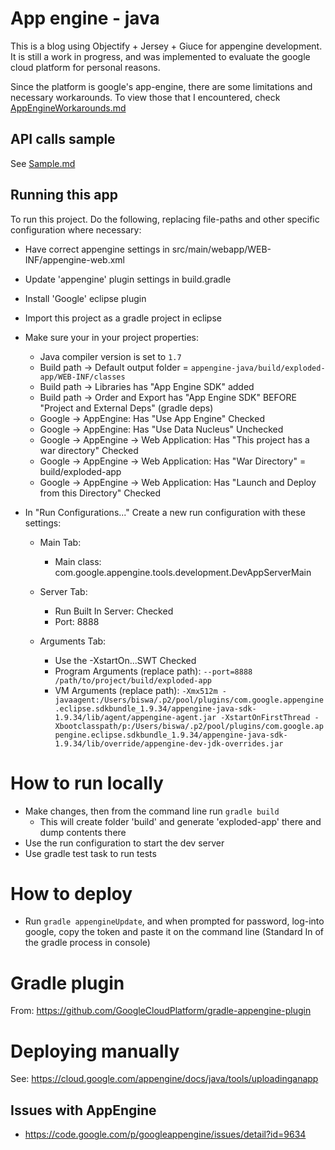 # App engine - java

This is a blog using Objectify + Jersey + Giuce for appengine development.
It is still a work in progress, and was implemented to evaluate the google cloud platform for personal reasons.

Since the platform is google's app-engine, there are some limitations and necessary workarounds. To view those that I encountered, check [AppEngineWorkarounds.md](AppEngineWorkarounds.md)


## API calls sample
See [Sample.md](Sample.md)

## Running this app

To run this project. Do the following, replacing file-paths and other specific configuration where necessary:
* Have correct appengine settings in src/main/webapp/WEB-INF/appengine-web.xml
* Update 'appengine' plugin settings in build.gradle
* Install 'Google' eclipse plugin
* Import this project as a gradle project in eclipse
* Make sure your in your project properties:

  * Java compiler version is set to `1.7`
  * Build path -> Default output folder =  `appengine-java/build/exploded-app/WEB-INF/classes`
  * Build path -> Libraries has "App Engine SDK" added
  * Build path -> Order and Export has "App Engine SDK" BEFORE "Project and External Deps" (gradle deps)
  * Google -> AppEngine: Has "Use App Engine" Checked
  * Google -> AppEngine: Has "Use Data Nucleus" Unchecked
  * Google -> AppEngine -> Web Application: Has "This project has a war directory" Checked
  * Google -> AppEngine -> Web Application: Has "War Directory" = build/exploded-app
  * Google -> AppEngine -> Web Application: Has "Launch and Deploy from this Directory" Checked

* In "Run Configurations..." Create a new run configuration with these settings:
  * Main Tab:
    * Main class:	com.google.appengine.tools.development.DevAppServerMain
  * Server Tab:
    * Run Built In Server: 	Checked
    *	Port: 			8888

  * Arguments Tab:
    * Use the -XstartOn...SWT	Checked
    * Program Arguments (replace path):	`--port=8888 /path/to/project/build/exploded-app`
    * VM Arguments (replace path):		`-Xmx512m -javaagent:/Users/biswa/.p2/pool/plugins/com.google.appengine.eclipse.sdkbundle_1.9.34/appengine-java-sdk-1.9.34/lib/agent/appengine-agent.jar -XstartOnFirstThread -Xbootclasspath/p:/Users/biswa/.p2/pool/plugins/com.google.appengine.eclipse.sdkbundle_1.9.34/appengine-java-sdk-1.9.34/lib/override/appengine-dev-jdk-overrides.jar`


# How to run locally
* Make changes, then from the command line run `gradle build`
  * This will create folder 'build' and generate 'exploded-app' there and dump contents there
* Use the run configuration to start the dev server
* Use gradle test task to run tests 

# How to deploy
* Run `gradle appengineUpdate`, and when prompted for password, log-into google, copy the token and paste it on the command line (Standard In of the gradle process in console)



# Gradle plugin
From: https://github.com/GoogleCloudPlatform/gradle-appengine-plugin

# Deploying manually
See: https://cloud.google.com/appengine/docs/java/tools/uploadinganapp


## Issues with AppEngine
* https://code.google.com/p/googleappengine/issues/detail?id=9634




